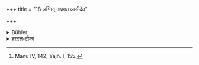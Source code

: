 +++
title = "18 अग्निन् नाप्रयत आसीदेत्"

+++

<details><summary>Bühler</summary>

18. Unpurified, he shall not approach fire, (so near that he can feel the heat). [^12] 


[^12]:  Manu IV, 142; Yājñ. I, 155.
</details>

<details><summary>हरदत्त-टीका</summary>

## सूत्रम्
अग्निं नाप्रयत आसीदेत् ॥ १८ ॥  
## टिप्पनी
अप्रयतस्सन्नग्निं नासीदेत् अग्नेरासन्नो न भवेत् , यावति देशे ऊष्मोपलम्भः । तत्राप्यशक्तौ न दोषः ॥ १८ ॥
</details>
